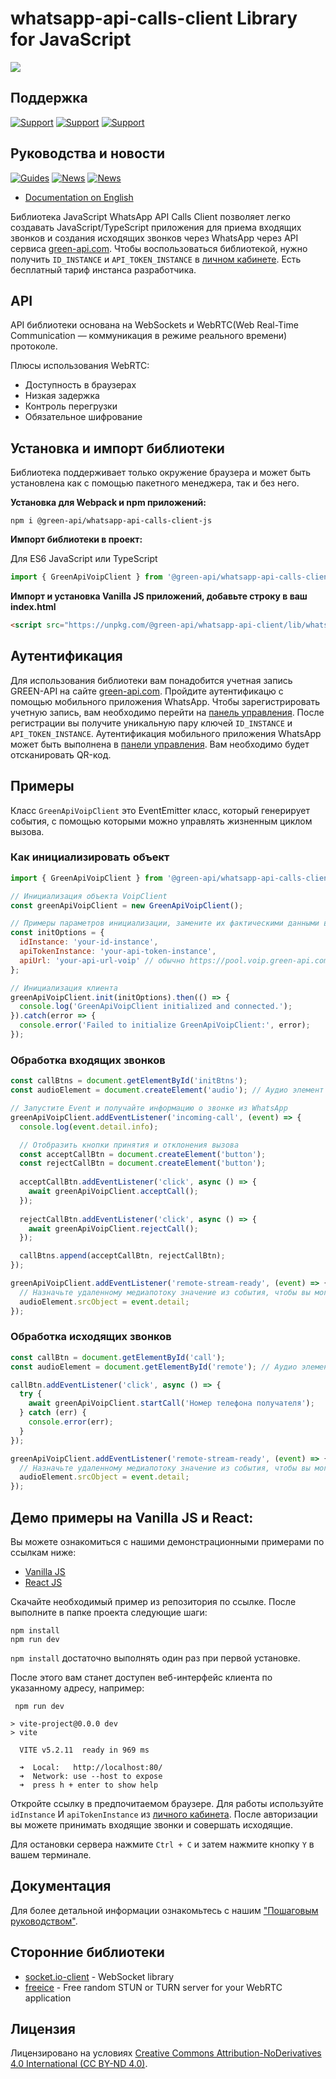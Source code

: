 # whatsapp-api-calls-client Library for JavaScript  

![](https://img.shields.io/badge/license-CC%20BY--ND%204.0-green)

## Поддержка  

[![Support](https://img.shields.io/badge/support@green--api.com-D14836?style=for-the-badge&logo=gmail&logoColor=white)](mailto:support@green-api.com)
[![Support](https://img.shields.io/badge/Telegram-2CA5E0?style=for-the-badge&logo=telegram&logoColor=white)](https://t.me/greenapi_support_ru_bot)
[![Support](https://img.shields.io/badge/WhatsApp-25D366?style=for-the-badge&logo=whatsapp&logoColor=white)](https://wa.me/79993331223)

## Руководства и новости  

[![Guides](https://img.shields.io/badge/YouTube-%23FF0000.svg?style=for-the-badge&logo=YouTube&logoColor=white)](https://www.youtube.com/@green-api)
[![News](https://img.shields.io/badge/Telegram-2CA5E0?style=for-the-badge&logo=telegram&logoColor=white)](https://t.me/green_api)
[![News](https://img.shields.io/badge/WhatsApp-25D366?style=for-the-badge&logo=whatsapp&logoColor=white)](https://whatsapp.com/channel/0029VaHUM5TBA1f7cG29nO1C)

- [Documentation on English](../README.md)  

Библиотека JavaScript WhatsАpp API Calls Client позволяет легко создавать JavaScript/TypeScript приложения для приема входящих звонков и создания исходящих звонков через WhatsApp через API
сервиса [green-api.com](https://green-api.com/). Чтобы воспользоваться библиотекой, нужно получить `ID_INSTANCE` и `API_TOKEN_INSTANCE` в [личном кабинете](https://console.green-api.com/). Есть бесплатный тариф инстанса разработчика. 


## API

API библиотеки основана на WebSockets и WebRTC(Web Real-Time Communication — коммуникация в режиме реального времени) протоколе.  

Плюсы использования WebRTC:

* Доступность в браузерах
* Низкая задержка
* Контроль перегрузки
* Обязательное шифрование
 
## Установка и импорт библиотеки  

Библиотека поддерживает только окружение браузера и может быть установлена как с помощью пакетного менеджера, так и без него. 

**Установка для Webpack и npm приложений:**

```shell
npm i @green-api/whatsapp-api-calls-client-js
```

**Импорт библиотеки в проект:**

Для ES6 JavaScript или TypeScript
```javascript
import { GreenApiVoipClient } from '@green-api/whatsapp-api-calls-client-js';
```

**Импорт и установка Vanilla JS приложений, добавьте строку в ваш index.html**
```html
<script src="https://unpkg.com/@green-api/whatsapp-api-client/lib/whatsapp-api-client.min.js"></script>
```  

## Аутентификация  

Для использования библиотеки вам понадобится учетная запись GREEN-API на сайте [green-api.com](https://green-api.com/en). Пройдите аутентификацю с помощью мобильного приложения WhatsApp. Чтобы зарегистрировать учетную запись, вам необходимо перейти на [панель управления](https://console.green-api.com/). После регистрации вы получите уникальную пару ключей `ID_INSTANCE` и `API_TOKEN_INSTANCE`. Аутентификация мобильного приложения WhatsApp может быть выполнена в [панели управления](https://console.green-api.com/). Вам необходимо будет отсканировать QR-код.

## Примеры  

Класс `GreenApiVoipClient` это EventEmitter класс, который генерирует события, с помощью которыми можно управлять жизненным циклом вызова.  

### Как инициализировать объект  

```javascript
import { GreenApiVoipClient } from '@green-api/whatsapp-api-calls-client-js';

// Инициализация объекта VoipClient  
const greenApiVoipClient = new GreenApiVoipClient();

// Примеры параметров инициализации, замените их фактическими данными вашего инстанса
const initOptions = {
  idInstance: 'your-id-instance',
  apiTokenInstance: 'your-api-token-instance',
  apiUrl: 'your-api-url-voip' // обычно https://pool.voip.green-api.com, где pool представляет собой первые 4 символа idInstance
};

// Инициализация клиента  
greenApiVoipClient.init(initOptions).then(() => {
  console.log('GreenApiVoipClient initialized and connected.');
}).catch(error => {
  console.error('Failed to initialize GreenApiVoipClient:', error);
});
```

### Обработка входящих звонков  

```javascript
const callBtns = document.getElementById('initBtns');
const audioElement = document.createElement('audio'); // Аудио элемент для передачи звукового потока

// Запустите Event и получайте информацию о звонке из WhatsApp
greenApiVoipClient.addEventListener('incoming-call', (event) => {
  console.log(event.detail.info);

  // Отобразить кнопки принятия и отклонения вызова
  const acceptCallBtn = document.createElement('button');
  const rejectCallBtn = document.createElement('button');
  
  acceptCallBtn.addEventListener('click', async () => {
    await greenApiVoipClient.acceptCall();
  });
  
  rejectCallBtn.addEventListener('click', async () => {
    await greenApiVoipClient.rejectCall();
  });

  callBtns.append(acceptCallBtn, rejectCallBtn);
});

greenApiVoipClient.addEventListener('remote-stream-ready', (event) => {
  // Назначьте удаленному медиапотоку значение из события, чтобы вы могли слышать голос другого участника вызова
  audioElement.srcObject = event.detail;
});
```  

### Обработка исходящих звонков  

```javascript
const callBtn = document.getElementById('call');
const audioElement = document.getElementById('remote'); // Аудио элемент для передачи звукового потока

callBtn.addEventListener('click', async () => {
  try {
    await greenApiVoipClient.startCall('Номер телефона получателя');
  } catch (err) {
    console.error(err);
  }
});

greenApiVoipClient.addEventListener('remote-stream-ready', (event) => {
  // Назначьте удаленному медиапотоку значение из события, чтобы вы могли слышать голос другого участника вызова
  audioElement.srcObject = event.detail;
});
```  

## Демо примеры на Vanilla JS и React:  

Вы можете ознакомиться с нашими демонстрационными примерами по ссылкам ниже:

   * [Vanilla JS](./examples/basic-usage-vanilla-js/)  
   * [React JS](./examples/react/)  

Скачайте необходимый пример из репозитория по ссылке. После выполните в папке проекта следующие шаги:

```shell
npm install  
npm run dev  
```
`npm install` достаточно выполнять один раз при первой установке.  

После этого вам станет доступен веб-интерфейс клиента по указанному адресу, например:  

```
 npm run dev

> vite-project@0.0.0 dev
> vite

  VITE v5.2.11  ready in 969 ms

  ➜  Local:   http://localhost:80/
  ➜  Network: use --host to expose
  ➜  press h + enter to show help
```

Откройте ссылку в предпочитаемом браузере. Для работы используйте `idInstance` И `apiTokenInstance` из [личного кабинета](https://console.green-api.com/). После авторизации вы можете принимать входящие звонки и совершать исходящие.

Для остановки сервера нажмите `Ctrl + C` и затем нажмите кнопку `Y` в вашем терминале.

## Документация  

Для более детальной информации ознакомьтесь с нашим ["Пошаговым руководством"](./step-by-step_ru.md).

## Сторонние библиотеки  

- [socket.io-client](https://www.npmjs.com/package/socket.io-client) - WebSocket library
- [freeice](https://www.npmjs.com/package/freeice) - Free random STUN or TURN server for your WebRTC application


## Лицензия  

Лицензировано на условиях [Creative Commons Attribution-NoDerivatives 4.0 International (CC BY-ND 4.0)](https://creativecommons.org/licenses/by-nd/4.0/).
